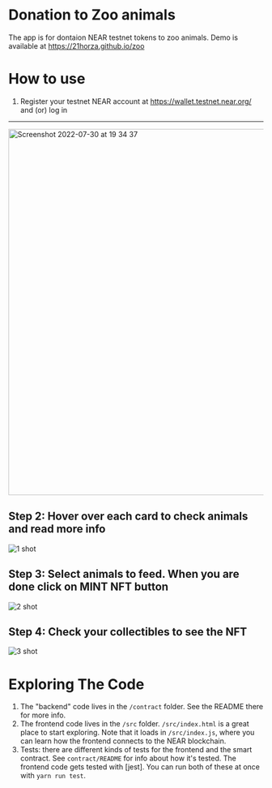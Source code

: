 Donation to Zoo animals
======
The app is for dontaion NEAR testnet tokens to zoo animals. Demo is available at https://21horza.github.io/zoo


How to use
======

1. Register your testnet NEAR account at https://wallet.testnet.near.org/ and (or) log in

------------------------------------------

<img width="722" alt="Screenshot 2022-07-30 at 19 34 37" src="https://user-images.githubusercontent.com/81642088/181913719-5548a7c5-9cce-4ebd-8d9b-ac00aa10f3dd.png">



Step 2: Hover over each card to check animals and read more info
------------------------------------------

![1 shot](https://user-images.githubusercontent.com/81642088/181914286-8e2d0370-6739-494b-9ac7-36df29e090fc.gif)


Step 3: Select animals to feed. When you are done click on MINT NFT button
------------------------------------------

![2 shot](https://user-images.githubusercontent.com/81642088/181914400-dfb2af31-b078-47a9-887e-3eeb1f03e2eb.gif)


Step 4: Check your collectibles to see the NFT
------------------------------------------
![3 shot](https://user-images.githubusercontent.com/81642088/181914454-f268714f-15c9-4229-b387-2cc4bed2a947.gif)



Exploring The Code
==================

1. The "backend" code lives in the `/contract` folder. See the README there for
   more info.
2. The frontend code lives in the `/src` folder. `/src/index.html` is a great
   place to start exploring. Note that it loads in `/src/index.js`, where you
   can learn how the frontend connects to the NEAR blockchain.
3. Tests: there are different kinds of tests for the frontend and the smart
   contract. See `contract/README` for info about how it's tested. The frontend
   code gets tested with [jest]. You can run both of these at once with `yarn
   run test`.
